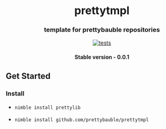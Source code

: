 <div align="center">
  
# prettytmpl
### template for prettybauble repositories
[![tests](https://github.com/prettybauble/prettytmpl/actions/workflows/test.yml/badge.svg)](https://github.com/prettybauble/prettytmpl/actions/workflows/test.yml)

#### Stable version - 0.0.1

</div>

## Get Started
### Install
-
  ```bash
  nimble install prettylib
  ```
-
  ```bash
  nimble install github.com/prettybauble/prettytmpl
  ```
